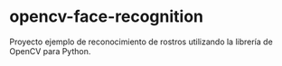 # opencv-face-recognition
Proyecto ejemplo de reconocimiento de rostros utilizando la librería de OpenCV para Python.
